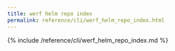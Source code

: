 ```yaml
---
title: werf helm repo index
permalink: reference/cli/werf_helm_repo_index.html
---
```


{% include /reference/cli/werf_helm_repo_index.md %}
